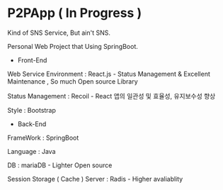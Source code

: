 # P2PApp ( In Progress )

Kind of SNS Service, But ain't SNS. 

Personal Web Project that Using SpringBoot.




- Front-End

Web Service Environment : React.js - Status Management & Excellent Maintenance , So much Open source Library

Status Management : Recoil - React 앱의 일관성 및 효율성, 유지보수성 향상

Style : Bootstrap




- Back-End

FrameWork : SpringBoot

Language : Java

DB : mariaDB - Lighter Open source

Session Storage ( Cache ) Server : Radis - Higher avaliablity
